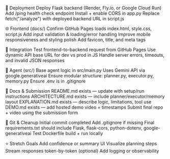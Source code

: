 🚀 Deployment
Deploy Flask backend (Render, Fly.io, or Google Cloud Run)
Add /ping health check endpoint
Install + enable CORS in app.py
Replace fetch("/analyze") with deployed backend URL in script.js

🌐 Frontend (docs/)
Confirm GitHub Pages loads index.html, style.css, script.js
Add input validation & loading/error handling
Improve mobile responsiveness and styling polish
Add favicon, title, and meta tags

🔁 Integration
Test frontend-to-backend request from GitHub Pages
Use dynamic API base URL for dev vs prod in JS
Handle server errors, timeouts, and invalid JSON responses

🧠 Agent (src/)
Base agent logic in src/main.py
Uses Gemini API via google.generativeai
Ensure modular structure: planner.py, executor.py, memory.py
Ensure .env is in .gitignore

📄 Docs & Submission
README.md exists — update with setup/run instructions
ARCHITECTURE.md exists — include planner/executor/memory layout
EXPLANATION.md exists — describe logic, limitations, tool use
DEMO.md exists — add hosted demo video + timestamps
Submit final repo + video using the submission form

🔧 Git & Cleanup
Initial commit completed
Add .gitignore if missing
Final requirements.txt should include Flask, flask-cors, python-dotenv, google-generativeai
Test Dockerfile build + run locally

⭐ Stretch Goals
Add confidence or summary UI
Visualize planning steps
Stream responses token-by-token (optional)
Add logging or observability
